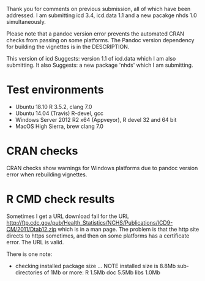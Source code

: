 Thank you for comments on previous submission, all of which have been addressed. I am submitting icd 3.4, icd.data 1.1 and a new pacakge nhds 1.0 simultaneously.

Please note that a pandoc version error prevents the automated CRAN checks from passing on some platforms. The Pandoc version dependency for building the vignettes is in the DESCRIPTION.

This version of icd Suggests: version 1.1 of icd.data which I am also submitting.
It also Suggests: a new package 'nhds' which I am submitting.

# Test environments

  * Ubuntu 18.10 R 3.5.2, clang 7.0
  * Ubuntu 14.04 (Travis) R-devel, gcc
  * Windows Server 2012 R2 x64 (Appveyor), R devel 32 and 64 bit
  * MacOS High Sierra, brew clang 7.0

# CRAN checks
 
CRAN checks show warnings for Windows platforms due to pandoc version error when rebuilding vignettes.

# R CMD check results

Sometimes I get a URL download fail for the URL http://ftp.cdc.gov/pub/Health_Statistics/NCHS/Publications/ICD9-CM/2011/Dtab12.zip which is in a man page. The problem is that the http site directs to https sometimes, and then on some platforms has a certificate error. The URL is valid.

There is one note:

* checking installed package size ... NOTE
    installed size is  8.8Mb
    sub-directories of 1Mb or more:
      R      1.5Mb
      doc    5.5Mb
      libs   1.0Mb
